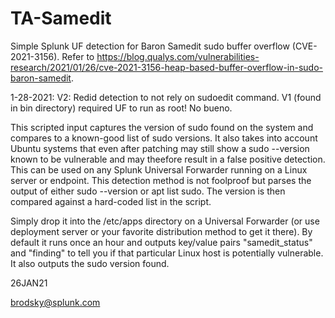 # TA-Samedit

Simple Splunk UF detection for Baron Samedit sudo buffer overflow (CVE-2021-3156). Refer to https://blog.qualys.com/vulnerabilities-research/2021/01/26/cve-2021-3156-heap-based-buffer-overflow-in-sudo-baron-samedit.

1-28-2021: V2: Redid detection to not rely on sudoedit command. V1 (found in bin directory) required UF to run as root! No bueno.

This scripted input captures the version of sudo found on the system and compares to a known-good list of sudo versions. It also takes into account Ubuntu systems that even after patching may still show a sudo --version known to be vulnerable and may theefore result in a false positive detection. This can be used on any Splunk Universal Forwarder running on a Linux server or endpoint. This detection method is not foolproof but parses the output of either sudo --version or apt list sudo. The version is then compared against a hard-coded list in the script.

Simply drop it into the /etc/apps directory on a Universal Forwarder (or use deployment server or your favorite distribution method to get it there). By default it runs once an hour and outputs key/value pairs "samedit_status" and "finding" to tell you if that particular Linux host is potentially vulnerable. It also outputs the sudo version found.

26JAN21

brodsky@splunk.com

